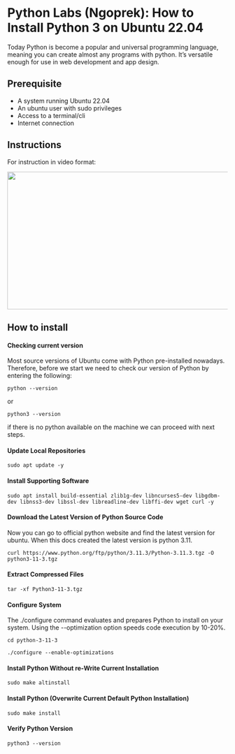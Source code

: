 # Python Labs (Ngoprek): How to Install Python 3 on Ubuntu 22.04

Today Python is become a popular and universal programming language, meaning you can create almost any programs with python. It’s versatile enough for use in web development and app design. 

## Prerequisite
- A system running Ubuntu 22.04
- An ubuntu user with sudo privileges
- Access to a terminal/cli
- Internet connection

## Instructions

For instruction in video format:

[<img src="https://storage.googleapis.com/techinet-public/youtube/thumbnails/PythonSeries/E2.png" width="560" height="315">](https://www.youtube.com/embed/7cng0PQeBzE)

## How to install

#### Checking current version

Most source versions of Ubuntu come with Python pre-installed nowadays. Therefore, before we start we need to check our version of Python by entering the following:

```
python --version
```
or 

```
python3 --version
```

if there is no python available on the machine we can proceed with next steps.

#### Update Local Repositories

```
sudo apt update -y
```

#### Install Supporting Software

```
sudo apt install build-essential zlib1g-dev libncurses5-dev libgdbm-dev libnss3-dev libssl-dev libreadline-dev libffi-dev wget curl -y
```

#### Download the Latest Version of Python Source Code

Now you can go to official python website and find the latest version for ubuntu. When this docs created the latest version is python 3.11.

```
curl https://www.python.org/ftp/python/3.11.3/Python-3.11.3.tgz -O python3-11-3.tgz
```

#### Extract Compressed Files

```
tar -xf Python3-11-3.tgz
```

#### Configure System

The ./configure command evaluates and prepares Python to install on your system. Using the --optimization option speeds code execution by 10-20%.

```
cd python-3-11-3
```

```
./configure --enable-optimizations
```

#### Install Python Without re-Write Current Installation

```
sudo make altinstall
```

#### Install Python (Overwrite Current Default Python Installation)

```
sudo make install
```

#### Verify Python Version

```
python3 --version
```